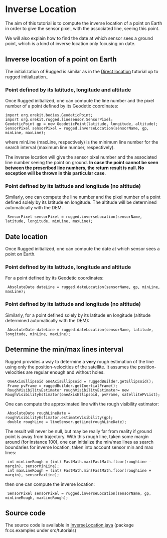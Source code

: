 <!--- Copyright 2013-2018 CS Systèmes d'Information
  Licensed under the Apache License, Version 2.0 (the "License");
  you may not use this file except in compliance with the License.
  You may obtain a copy of the License at
  
    http://www.apache.org/licenses/LICENSE-2.0
  
  Unless required by applicable law or agreed to in writing, software
  distributed under the License is distributed on an "AS IS" BASIS,
  WITHOUT WARRANTIES OR CONDITIONS OF ANY KIND, either express or implied.
  See the License for the specific language governing permissions and
  limitations under the License.
-->

# Inverse Location

The aim of this tutorial is to compute the inverse location of a point on Earth 
in order to give the sensor pixel, with the associated line, seeing this point.

We will also explain how to find the date at which sensor sees a ground point, 
which is a kind of inverse location only focusing on date.

## Inverse location of a point on Earth
The initialization of Rugged is similar as in the [Direct location](direct-location.md) tutorial up to rugged initialization..

### Point defined by its latitude, longitude and altitude
Once Rugged initialized, one can compute the line number and the pixel number of a point defined by its Geodetic coordinates:

    import org.orekit.bodies.GeodeticPoint;
    import org.orekit.rugged.linesensor.SensorPixel;
    GeodeticPoint gp = new GeodeticPoint(latitude, longitude, altitude);
    SensorPixel sensorPixel = rugged.inverseLocation(sensorName, gp, minLine, maxLine);

where minLine (maxLine, respectively) is the minimum line number for the search interval (maximum line number, respectively). 

The inverse location will give the sensor pixel number and the associated line number 
seeing the point on ground. 
**In case the point cannot be seen between the prescribed line numbers, the return result is null. 
No exception will be thrown in this particular case**.
   
### Point defined by its latitude and longitude (no altitude)
Similarly, one can compute the line number and the pixel number of a point defined solely 
by its latitude en longitude. The altitude will be determined automatically with the DEM.

     SensorPixel sensorPixel = rugged.inverseLocation(sensorName, latitude, longitude, minLine, maxLine);

## Date location 
Once Rugged initialized, one can compute the date at which sensor sees a point on Earth.

### Point defined by its latitude, longitude and altitude
For a point defined by its Geodetic coordinates:

     AbsoluteDate dateLine = rugged.dateLocation(sensorName, gp, minLine, maxLine);

### Point defined by its latitude and longitude (no altitude)
Similarly, for a point defined solely by its latitude en longitude (altitude determined automatically with the DEM): 

     AbsoluteDate dateLine = rugged.dateLocation(sensorName, latitude, longitude, minLine, maxLine);

## Determine the min/max lines interval
Rugged provides a way to determine a **very** rough estimation of the line using only 
the position-velocities of the satellite. It assumes the position-velocities are regular enough and without holes.

     OneAxisEllipsoid oneAxisEllipsoid = ruggedBuilder.getEllipsoid();
     Frame pvFrame = ruggedBuilder.getInertialFrame();
     RoughVisibilityEstimator roughVisibilityEstimator= new RoughVisibilityEstimator(oneAxisEllipsoid, pvFrame, satellitePVList);

One can compute the approximated line with the rough visibility estimator:

     AbsoluteDate roughLineDate = roughVisibilityEstimator.estimateVisibility(gp);
     double roughLine = lineSensor.getLine(roughLineDate);

The result will never be null, but may be really far from reality if ground point is away from trajectory.
With this rough line, taken some margin around (for instance 100), one can initialize 
the min/max lines as search boundaries for inverse location, taken into account sensor min and max lines:

     int minLineRough = (int) FastMath.max(FastMath.floor(roughLine - margin), sensorMinLine);
     int maxLineRough = (int) FastMath.min(FastMath.floor(roughLine + margin), sensorMaxLine);

then one can compute the inverse location:

     SensorPixel sensorPixel = rugged.inverseLocation(sensorName, gp, minLineRough, maxLineRough);

## Source code
The source code is available in [InverseLocation.java](src/tutorials/java/fr/cs/examples/InverseLocation.java) (package fr.cs.examples under src/tutorials)
